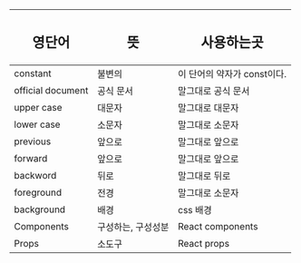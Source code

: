 | <h2>영단어</h2>   | <h2>뜻</h2>        | <h2>사용하는곳</h2>         |
| ----------------- | ------------------ | --------------------------- |
| constant          | 불변의             | 이 단어의 약자가 const이다. |
| official document | 공식 문서          | 말그대로 공식 문서          |
| upper case        | 대문자             | 말그대로 대문자             |
| lower case        | 소문자             | 말그대로 소문자             |
| previous          | 앞으로             | 말그대로 앞으로             |
| forward           | 앞으로             | 말그대로 앞으로             |
| backword          | 뒤로               | 말그대로 뒤로               |
| foreground        | 전경               | 말그대로 소문자             |
| background        | 배경               | css 배경                    |
| Components        | 구성하는, 구성성분 | React components            |
| Props             | 소도구             | React props                 |
